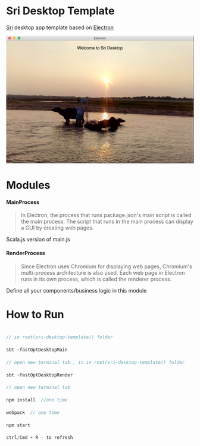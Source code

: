 # Sri Desktop Template

[Sri](https://github.com/chandu0101/sri) desktop app template based on [Electron](https://github.com/atom/electron)

![image](sri-desktop.png)

# Modules 

#### MainProcess 

>In Electron, the process that runs package.json's main script is called the main process. The script that runs in the main process can display a GUI by creating web pages.

Scala.js version of main.js   

#### RenderProcess

>Since Electron uses Chromium for displaying web pages, Chromium's multi-process architecture is also used. Each web page in Electron runs in its own process, which is called the renderer process.

Define all your components/business logic in this module

# How to Run

```scala

// in root(sri-desktop-template)) folder

sbt ~fastOptDesktopMain

// open new terminal tab , in in root(sri-desktop-template)) folder

sbt ~fastOptDesktopRender

// open new terminal tab

npm install  //one time

webpack  // one time 

npm start

ctrl/Cmd + R - to refresh 

```



